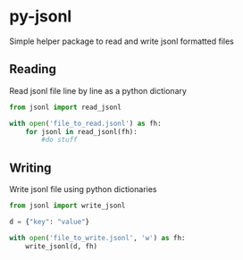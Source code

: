 # py-jsonl
Simple helper package to read and write jsonl formatted files

## Reading
Read jsonl file line by line as a python dictionary
```python
from jsonl import read_jsonl

with open('file_to_read.jsonl') as fh:
    for jsonl in read_jsonl(fh):
        #do stuff
```

## Writing
Write jsonl file using python dictionaries
```python
from jsonl import write_jsonl

d = {"key": "value"}

with open('file_to_write.jsonl', 'w') as fh:
    write_jsonl(d, fh)

```